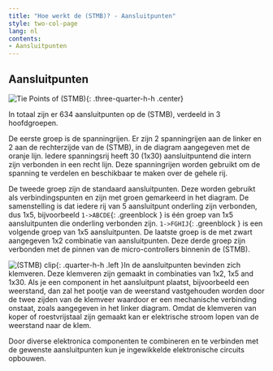 ```yaml
---
title: "Hoe werkt de (STMB)? - Aansluitpunten"
style: two-col-page
lang: nl
contents:
- Aansluitpunten
---
```


## Aansluitpunten

![Tie Points of (STMB)](img/stemtera_inner_connection.svg){: .three-quarter-h-h .center}

In totaal zijn er 634 aansluitpunten op de (STMB), verdeeld in 3 hoofdgroepen.

De eerste groep is de spanningrijen. Er zijn 2 spanningrijen aan de linker en 2 aan de rechterzijde van de (STMB), in de diagram aangegeven met de oranje lijn. Iedere spanningsrij heeft 30 (1x30) aansluitpuntend die intern zijn verbonden in een recht lijn. Deze spanningrijen worden gebruikt om de spanning te verdelen en beschikbaar te maken over de gehele rij. 

De tweede groep zijn de standaard aansluitpunten. Deze worden gebruikt als verbindingspunten en zijn met groen gemarkeerd in het diagram. De samenstelling is dat iedere rij van 5 aansluitpunt onderling zijn verbonden, dus 1x5, bijvoorbeeld `1->ABCDE`{: .greenblock } is één groep van 1x5 aansluitpunten die onderling verbonden zijn. `1->FGHIJ`{: .greenblock } is een volgende groep van 1x5 aansluitpunten.
De laatste groep is de met zwart aangegeven 1x2 combinatie van aansluitpunten. Deze derde groep zijn verbonden met de pinnen van de micro-controllers binnenin de (STMB).

![(STMB) clip](img/stemtera_breadboard_clip.svg){: .quarter-h-h .left }In de aansluitpunten bevinden zich klemveren. Deze klemveren zijn gemaakt in combinaties van 1x2, 1x5 and 1x30. Als je een component in het aansluitpunt plaatst, bijvoorbeeld een weerstand, dan zal het pootje van de weerstand vastgehouden worden door de twee zijden van de klemveer waardoor er een mechanische verbinding onstaat, zoals aangegeven in het linker diagram. Omdat de klemveren van koper of roestvrijstaal zijn gemaakt kan er elektrische stroom lopen van de weerstand naar de klem. 

Door diverse elektronica componenten te combineren en te verbinden met de gewenste aansluitpunten kun je ingewikkelde elektronische circuits opbouwen. 
